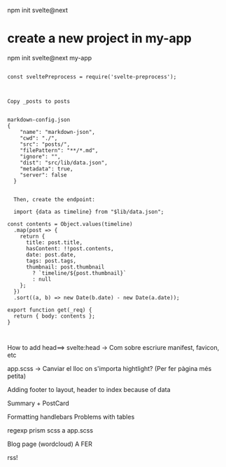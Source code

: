 npm init svelte@next

# create a new project in my-app

npm init svelte@next my-app

```

const sveltePreprocess = require('svelte-preprocess');



Copy _posts to posts


markdown-config.json
{
    "name": "markdown-json",
    "cwd": "./",
    "src": "posts/",
    "filePattern": "**/*.md",
    "ignore": "",
    "dist": "src/lib/data.json",
    "metadata": true,
    "server": false
  }


  Then, create the endpoint:

  import {data as timeline} from "$lib/data.json";

const contents = Object.values(timeline)
  .map(post => {
    return {
      title: post.title,
      hasContent: !!post.contents,
      date: post.date,
      tags: post.tags,
      thumbnail: post.thumbnail
        ? `timeline/${post.thumbnail}`
        : null
    };
  })
  .sort((a, b) => new Date(b.date) - new Date(a.date));

export function get(_req) {
  return { body: contents };
}



```

How to add head==> svelte:head  -> Com sobre escriure
manifest, favicon, etc

app.scss -> Canviar el lloc on s'importa hightlight? (Per fer pàgina més petita)



Adding footer to layout, header to index because of data


Summary + PostCard


Formatting handlebars Problems with tables

regexp
prism scss a app.scss


Blog page (wordcloud)
A FER


rss!

